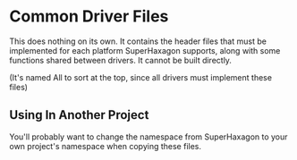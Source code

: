 # Common Driver Files

This does nothing on its own. It contains the header files that must be implemented for each platform
SuperHaxagon supports, along with some functions shared between drivers. It cannot be built directly.

(It's named All to sort at the top, since all drivers must implement these files)

## Using In Another Project

You'll probably want to change the namespace from SuperHaxagon to your own project's namespace when copying
these files.

